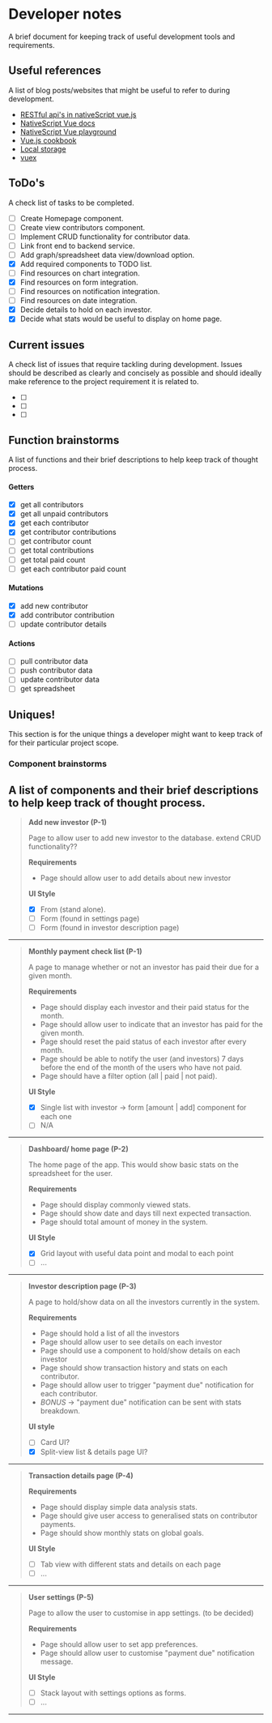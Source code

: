 # Developer notes
A brief document for keeping track of useful development tools and requirements.

## Useful references
A list of blog posts/websites that might be useful to refer to during development.

- [RESTful api's in nativeScript vue.js](https://vuejsdevelopers.com/2018/07/02/vue-js-native-script-vue-http-web-service/)   
- [NativeScript Vue docs](https://nativescript-vue.org/en/docs/introduction/)
- [NativeScript Vue playground](https://play.nativescript.org/)
- [Vue.js cookbook](https://vuejs.org/v2/cookbook/index.html)
- [Local storage](https://www.nativescript.org/blog/key-value-local-storage-in-a-vue.js-nativescript-app-with-vuex)
- [vuex](https://vuex.vuejs.org/)

## ToDo's
A check list of tasks to be completed.

- [ ] Create Homepage component.
- [ ] Create view contributors component.
- [ ] Implement CRUD functionality for contributor data.
- [ ] Link front end to backend service.
- [ ] Add graph/spreadsheet data view/download option.
- [x] Add required components to TODO list.
- [ ] Find resources on chart integration.
- [x] Find resources on form integration.
- [ ] Find resources on notification integration.
- [ ] Find resources on date integration.
- [x] Decide details to hold on each investor.
- [x] Decide what stats would be useful to display on home page.

## Current issues
A check list of issues that require tackling during development. Issues should be 
described as clearly and concisely as possible and should ideally make reference to the 
project requirement it is related to.

- [ ]
- [ ]
- [ ]

## Function brainstorms
A list of functions and their brief descriptions to help keep track of 
thought process.

#### Getters
- [x] get all contributors
- [x] get all unpaid contributors
- [x] get each contributor
- [x] get contributor contributions
- [ ] get contributor count
- [ ] get total contributions
- [ ] get total paid count
- [ ] get each contributor paid count

#### Mutations
- [x] add new contributor
- [x] add contributor contribution
- [ ] update contributor details

#### Actions
- [ ] pull contributor data
- [ ] push contributor data
- [ ] update contributor data
- [ ] get spreadsheet

## Uniques!
This section is for the unique things a developer might want to keep track of 
for their particular project scope.

### Component brainstorms
A list of components and their brief descriptions to help keep track of 
thought process.
---
> **Add new investor (P-1)**
>
>  Page to allow user to add new investor to the database.
>  extend CRUD functionality??
>
> **Requirements**
>
> - Page should allow user to add details about new investor
>
>**UI Style**
>
> - [x] From (stand alone).
> - [ ] Form (found in settings page)
> - [ ] Form (found in investor description page)
---
> **Monthly payment check list (P-1)**
>
> A page to manage whether or not an investor has paid their due for a given month. 
>
> **Requirements**
>
> - Page should display each investor and their paid status for the month.
> - Page should allow user to indicate that an investor has paid for the given month.
> - Page should reset the paid status of each investor after every month.
> - Page should be able to notify the user (and investors) 7 days before the end of the month of the users who have not paid.
> - Page should have a filter option (all | paid | not paid).
>
>**UI Style**
>
> - [X] Single list with investor -> form [amount | add] component for each one
> - [ ] N/A
---
> **Dashboard/ home page (P-2)**
>
> The home page of the app. This would show basic stats on the spreadsheet for the user.
>
> **Requirements**
>
> - Page should display commonly viewed stats.
> - Page should show date and days till next expected transaction.
> - Page should total amount of money in the system.
>
>**UI Style**
>
> - [x] Grid layout with useful data point and modal to each point
> - [ ] ...
---
> **Investor description page (P-3)**
>
> A page to hold/show data on all the investors currently in the system.
> 
> **Requirements**
> 
> - Page should hold a list of all the investors
> - Page should allow user to see details on each investor   
> - Page should use a component to hold/show details on each investor
> - Page should show transaction history and stats on each contributor.
> - Page should allow user to trigger "payment due" notification for each contributor.
> - *BONUS* -> "payment due" notification can be sent with stats breakdown. 
>
> **UI style**
> 
> - [ ] Card UI? 
> - [x] Split-view list & details page UI? 
---
> **Transaction details page (P-4)**
>
>  
>
> **Requirements**
>
> - Page should display simple data analysis stats.
> - Page should give user access to generalised stats on contributor payments.
> - Page should show monthly stats on global goals.
>
>**UI Style**
>
> - [ ] Tab view with different stats and details on each page
> - [ ] ...
---
> **User settings (P-5)**
>
>  Page to allow the user to customise in app settings. (to be decided)
>
> **Requirements**
>
> - Page should allow user to set app preferences.
> - Page should allow user to customise "payment due" notification message.
>
>**UI Style**
>
> - [ ] Stack layout with settings options as forms.
> - [ ] ...
---
